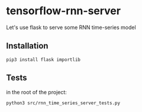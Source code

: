 # tensorflow-rnn-server
Let's use flask to serve some RNN time-series model


## Installation

`pip3 install flask importlib`


## Tests

in the root of the project:

`python3 src/rnn_time_series_server_tests.py`
